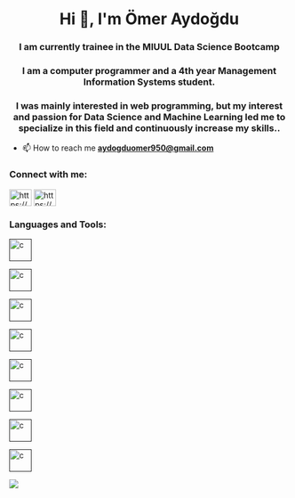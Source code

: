 <h1 align="center">Hi 👋,  I'm Ömer Aydoğdu</h1>
<h3 align="center"> I am currently trainee in the MIUUL Data Science Bootcamp</h3>
<h3 align="center">I am a computer programmer and a 4th year Management Information Systems student.</h3>
<h3 align="center">I was mainly interested in web programming, but my interest and passion for Data Science and Machine Learning led me to specialize in this field and continuously increase my skills..</h3>

- 📫 How to reach me **aydogduomer950@gmail.com**

<h3 align="left">Connect with me:</h3>
<p align="left">
<a href="https://www.linkedin.com/in/omeraydogdu/" target="blank"><img align="center" src="https://raw.githubusercontent.com/rahuldkjain/github-profile-readme-generator/master/src/images/icons/Social/linked-in-alt.svg" alt="https://www.linkedin.com/in/omeraydogdu/" height="30" width="40" /></a>
<a href="https://www.kaggle.com/omeraydogddu" target="blank"><img align="center" src="https://raw.githubusercontent.com/rahuldkjain/github-profile-readme-generator/master/src/images/icons/Social/kaggle.svg" alt="https://www.kaggle.com/omeraydogddu" height="30" width="40" /></a>
</p>

<h3 align="left">Languages and Tools:</h3>
<p align="left"> 
<a href="" target="_blank" rel="noreferrer"> <img src="![image](https://github.com/omeraydogdu/omeraydogdu/assets/91960286/380d8db4-0308-48af-8944-576cc14dfd10)
" alt="c" width="40" height="40"/></a> 

<a href="" target="_blank" rel="noreferrer"> <img src="![image](https://github.com/omeraydogdu/omeraydogdu/assets/91960286/7a06f08b-c013-4aea-ad7d-7df6cf6f6148)
" alt="c" width="40" height="40"/></a> 

<a href="" target="_blank" rel="noreferrer"> <img src="![image](https://github.com/omeraydogdu/omeraydogdu/assets/91960286/ac3422b8-1d77-4552-b4b6-f5adbeb140b2)
" alt="c" width="40" height="40"/></a> 

<a href="" target="_blank" rel="noreferrer"> <img src="![image](https://github.com/omeraydogdu/omeraydogdu/assets/91960286/e8a04f09-9970-4163-80d8-b17777600efd)
" alt="c" width="40" height="40"/></a> 

<a href="" target="_blank" rel="noreferrer"> <img src="![image](https://github.com/omeraydogdu/omeraydogdu/assets/91960286/b72436a7-fe1c-492c-ad7a-54874c177fce)
" alt="c" width="40" height="40"/></a> 

<a href="" target="_blank" rel="noreferrer"> <img src="![image](https://github.com/omeraydogdu/omeraydogdu/assets/91960286/3296caf0-cc29-4d15-b384-bf7b03716fdd)
" alt="c" width="40" height="40"/></a> 

<a href="" target="_blank" rel="noreferrer"> <img src="![image](https://github.com/omeraydogdu/omeraydogdu/assets/91960286/2c3945f9-edb0-4d44-9b9d-69237ec6c2b1)
" alt="c" width="40" height="40"/></a> 

<a href="" target="_blank" rel="noreferrer"> <img src="![image](https://github.com/omeraydogdu/omeraydogdu/assets/91960286/257f0c94-7135-4d1e-aaac-dbf21a6b2d40)
" alt="c" width="40" height="40"/></a> 
</p>

[![](https://visitcount.itsvg.in/api?id=omeraydogdu&label=Profile%20Views&pretty=false)](https://visitcount.itsvg.in)

